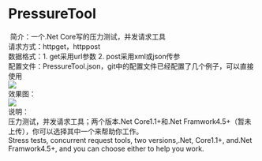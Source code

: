 # PressureTool
  简介：一个.Net Core写的压力测试，并发请求工具<br/>
  请求方式：httpget，httppost<br/>
  数据格式：1. get采用url参数 2. post采用xml或json传参<br/>
  配置文件：PressureTool.json，git中的配置文件已经配置了几个例子，可以直接使用<br>
	<img src="http://files.cnblogs.com/files/wangrudong003/1.gif"/><br/>
	效果图：<br/>
	<img src="http://files.cnblogs.com/files/wangrudong003/2.gif"/><br/>
  说明：<br/>
  压力测试，并发请求工具；两个版本.Net Core1.1+和.Net Framwork4.5+（暂未上传），你可以选择其中一个来帮助你工作。 <br/>
  Stress tests, concurrent request tools, two versions,.Net, Core1.1+, and.Net Framwork4.5+, and you can choose either to help you work.
